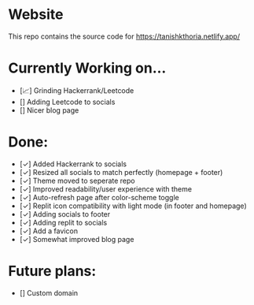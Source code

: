 # Website
This repo contains the source code for https://tanishkthoria.netlify.app/ 

# Currently Working on...
- [📈] Grinding Hackerrank/Leetcode
- [] Adding Leetcode to socials
- [] Nicer blog page 

# Done:
- [✓] Added Hackerrank to socials
- [✓] Resized all socials to match perfectly (homepage + footer)
- [✓] Theme moved to seperate repo
- [✓] Improved readability/user experience with theme
- [✓] Auto-refresh page after color-scheme toggle
- [✓] Replit icon compatibility with light mode (in footer and homepage)
- [✓] Adding socials to footer
- [✓] Adding replit to socials
- [✓] Add a favicon
- [✓] Somewhat improved blog page

# Future plans:
- [] Custom domain

 
